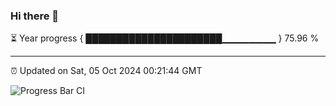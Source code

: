 ### Hi there 👋

⏳ Year progress { ██████████████████████▁▁▁▁▁▁▁▁ } 75.96 %

---

⏰ Updated on Sat, 05 Oct 2024 00:21:44 GMT

![Progress Bar CI](https://github.com/liununu/liununu/workflows/Progress%20Bar%20CI/badge.svg)
